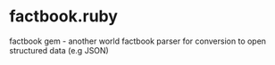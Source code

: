 factbook.ruby
=============

factbook gem -  another world factbook parser for conversion to open structured data (e.g JSON)
